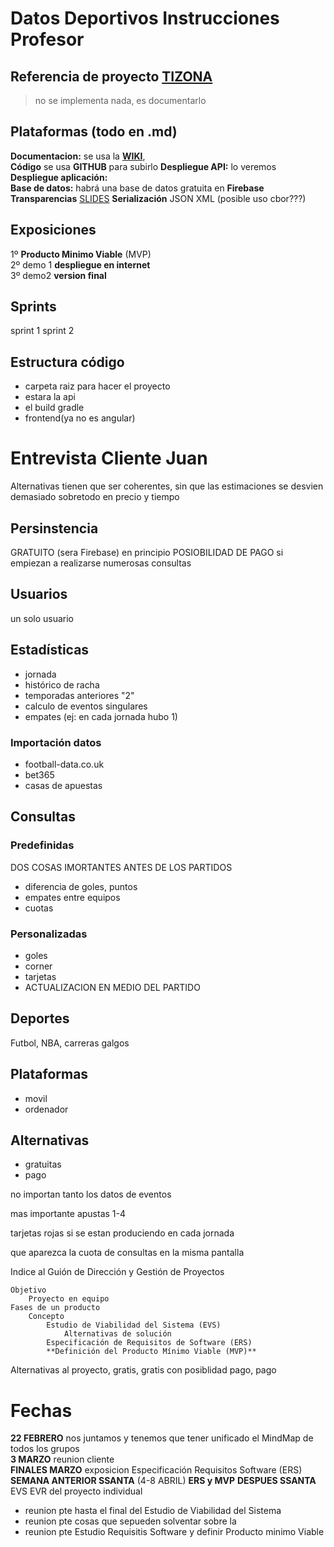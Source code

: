 # Datos Deportivos Instrucciones Profesor
## Referencia de proyecto [TIZONA](https://git.institutomilitar.com/proyectos-finales/tizona/-/blob/master/README.md)
> no se implementa nada, es documentarlo

## Plataformas (todo en .md)
**Documentacion:** se usa la [**WIKI**](https://git.institutomilitar.com/aGir18/datosdeportivosdim44/-/wikis/2.%20EVS/2.1.%20Requisitos),  
**Código** se usa **GITHUB** para subirlo
**Despliegue API:** lo veremos
**Despliegue aplicación:**  
**Base de datos:** habrá una base de datos gratuita en **Firebase**  
**Transparencias** [SLIDES](https://slides.com/)
**Serialización** JSON XML (posible uso cbor???)



## Exposiciones
1º **Producto Minimo Viable** (MVP)  
2º demo 1 **despliegue en internet**  
3º demo2 **version final**  

## Sprints
sprint 1
sprint 2

## Estructura código
+ carpeta raiz para hacer el proyecto
+   estara la api
+   el build gradle
+   frontend(ya no es angular)


# Entrevista Cliente Juan
Alternativas tienen que ser coherentes, sin que las estimaciones se desvien demasiado sobretodo en precio y tiempo 

## Persinstencia
GRATUITO (sera Firebase) en principio
POSIOBILIDAD DE PAGO si empiezan a realizarse numerosas consultas

## Usuarios
un solo usuario

## Estadísticas
+ jornada
+ histórico de racha
+ temporadas anteriores "2"
+ calculo de eventos singulares
+ empates (ej: en cada jornada hubo 1)

### Importación datos
+ football-data.co.uk  
+ bet365  
+ casas de apuestas  

## Consultas

### Predefinidas
DOS COSAS IMORTANTES ANTES DE LOS PARTIDOS
 + diferencia de goles, puntos
 + empates entre equipos
 + cuotas

### Personalizadas
+ goles
+ corner
+ tarjetas
+ ACTUALIZACION EN MEDIO DEL PARTIDO

## Deportes
Futbol, NBA, carreras galgos 

## Plataformas
+ movil
+ ordenador

## Alternativas
+ gratuitas
+ pago

no importan tanto los datos de eventos

mas importante apustas 1-4




tarjetas rojas si se estan produciendo en cada jornada

que aparezca la cuota de consultas en la misma pantalla

Indice al Guión de Dirección y Gestión de Proyectos

    Objetivo
        Proyecto en equipo
    Fases de un producto
        Concepto
            Estudio de Viabilidad del Sistema (EVS)
                Alternativas de solución
            Especificación de Requisitos de Software (ERS)
            **Definición del Producto Mínimo Viable (MVP)**

Alternativas al proyecto, gratis, gratis con posiblidad pago, pago



# Fechas
**22 FEBRERO** nos juntamos y tenemos que tener unificado el MindMap de todos los grupos  
**3 MARZO** reunion cliente  
**FINALES MARZO** exposicion Especificación Requisitos Software (ERS)  
**SEMANA ANTERIOR SSANTA** (4-8 ABRIL) **ERS y MVP** 
**DESPUES SSANTA** EVS EVR del proyecto individual
+ reunion pte hasta el final del Estudio de Viabilidad del Sistema
+ reunion pte cosas que sepueden solventar sobre la 
+ reunion pte Estudio Requisitis Software y definir Producto minimo Viable




